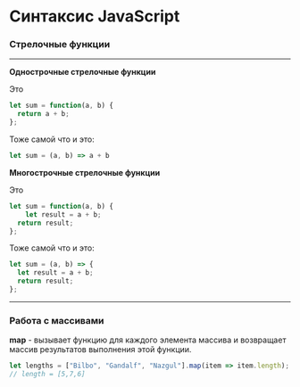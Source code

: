 <h1>Синтаксис JavaScript</h1>

<h3>Стрелочные функции</h3>

<hr>
<b>Однострочные стрелочные функции</b>

Это 
```javascript
let sum = function(a, b) {
  return a + b;
};
```
Тоже самой что и это:
```javascript
let sum = (a, b) => a + b
```

<b>Многострочные стрелочные функции</b>

Это 
```javascript
let sum = function(a, b) {
    let result = a + b;
  return result;
};
```
Тоже самой что и это:
```javascript
let sum = (a, b) => {  
  let result = a + b;
  return result; 
};
```
<hr>

<h3>Работа с массивами</h3>

<b>map</b> -  вызывает функцию для каждого элемента массива и возвращает массив результатов выполнения этой функции.

```javascript
let lengths = ["Bilbo", "Gandalf", "Nazgul"].map(item => item.length);
// length = [5,7,6]
```